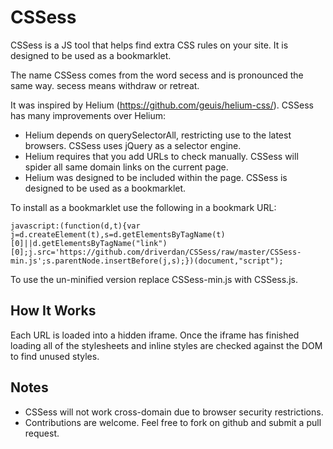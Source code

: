 CSSess
======

CSSess is a JS tool that helps find extra CSS rules on your site. It is designed to be used as a bookmarklet.

The name CSSess comes from the word secess and is pronounced the same way. secess means withdraw or retreat.

It was inspired by Helium (https://github.com/geuis/helium-css/). CSSess has many improvements over Helium:

* Helium depends on querySelectorAll, restricting use to the latest browsers. CSSess uses jQuery as a selector engine.
* Helium requires that you add URLs to check manually. CSSess will spider all same domain links on the current page.
* Helium was designed to be included within the page. CSSess is designed to be used as a bookmarklet.

To install as a bookmarklet use the following in a bookmark URL:

	javascript:(function(d,t){var j=d.createElement(t),s=d.getElementsByTagName(t)[0]||d.getElementsByTagName("link")[0];j.src='https://github.com/driverdan/CSSess/raw/master/CSSess-min.js';s.parentNode.insertBefore(j,s);})(document,"script");

To use the un-minified version replace CSSess-min.js with CSSess.js.

How It Works
------------

Each URL is loaded into a hidden iframe. Once the iframe has finished loading all of the stylesheets and inline styles are checked against the DOM to find unused styles.

Notes
-----

* CSSess will not work cross-domain due to browser security restrictions.
* Contributions are welcome. Feel free to fork on github and submit a pull request.
